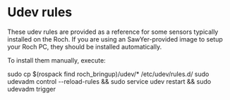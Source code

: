 Udev rules
==========

These udev rules are provided as a reference for some sensors typically installed on the Roch. If you are using an
SawYer-provided image to setup your Roch PC, they should be installed automatically.

To install them manually, execute:

sudo cp $(rospack find roch_bringup)/udev/* /etc/udev/rules.d/
sudo udevadm control --reload-rules && sudo service udev restart && sudo udevadm trigger
